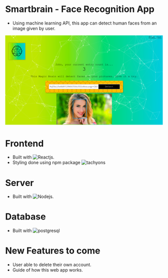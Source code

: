 # Smartbrain - Face Recognition App

- Using machine learning API, this app can detect human faces from an image given by user.


![SmartBrain App after log in](images/Smartbrain_face_recognition_app_working.png)

# Frontend
- Built with ![Reactjs](https://react.dev/).
- Styling done using npm package ![tachyons](https://www.npmjs.com/package/tachyons)

# Server  
- Built with ![Nodejs](https://nodejs.org/en).

# Database 
- Built with ![postgresql](https://www.postgresql.org/)

# New Features to come 
- User able to delete their own account.
- Guide of how this web app works.
